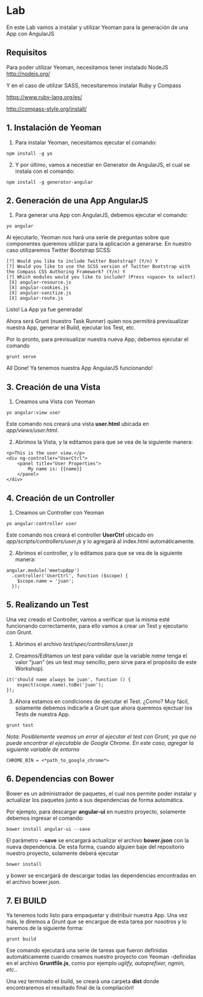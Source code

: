 # Lab
En este Lab vamos a instalar y utilizar Yeoman para la generación de una App con AngularJS

## Requisitos
Para poder utilizar Yeoman, necesitamos tener instalado NodeJS http://nodejs.org/

Y en el caso de utilizar SASS, necesitaremos instalar Ruby y Compass

https://www.ruby-lang.org/es/

http://compass-style.org/install/

## 1. Instalación de Yeoman
1. Para instalar Yeoman, necesitamos ejecutar el comando:

```
npm install -g yo
```

2. Y por último, vamos a necestiar en Generator de AngularJS, el cual se instala con el comando:

```
npm install -g generator-angular
```

## 2. Generación de una App AngularJS
1. Para generar una App con AngularJS, debemos ejecutar el comando:

```
yo angular
```

Al ejecutarlo, Yeoman nos hará una serie de preguntas sobre que componentes queremos utilizar para la aplicación a generarse. En nuestro caso utilizaremos Twitter Bootstrap SCSS:

```
[?] Would you like to include Twitter Bootstrap? (Y/n) Y
[?] Would you like to use the SCSS version of Twitter Bootstrap with the Compass CSS Authoring Framework? (Y/n) Y
[?] Which modules would you like to include? (Press <space> to select)
 [X] angular-resource.js
 [X] angular-cookies.js
 [X] angular-sanitize.js
 [X] angular-route.js
```

Listo! La App ya fue generada! 

Ahora será Grunt (nuestro Task Runner) quien nos permitirá previsualizar nuestra App, generar el Build, ejecutar los Test, etc.

Por lo pronto, para previsualizar nuestra nueva App, debemos ejecutar el comando

```
grunt serve
```

All Done! Ya tenemos nuestra App AngularJS funcionando!

## 3. Creación de una Vista

1. Creamos una Vista con Yeoman

```
yo angular:view user
```

Este comando nos creará una vista **user.html** ubicada en *app/views/user.html*.

2. Abrimos la Vista, y la editamos para que se vea de la siguiente manera:

```
<p>This is the user view.</p>
<div ng-controller="UserCtrl">
	<panel title="User Properties">
		My name is: {{name}}
	</panel>
</div>
```

## 4. Creación de un Controller

1. Creamos un Controller con Yeoman
```
yo angular:controller user
```
Este comando nos creará el controller **UserCtrl** ubicado en *app/scripts/controllers/user.js* y lo agregará al index.html automáticamente.

2. Abrimos el controller, y lo editamos para que se vea de la siguiente manera:

```
angular.module('meetupApp')
  .controller('UserCtrl', function ($scope) {
    $scope.name = 'juan';
  });
```

## 5. Realizando un Test

Una vez creado el Controller, vamos a verificar que la misma esté funcionando correctamente, para ello vamos a crear un Test y ejecutarlo con Grunt.

1. Abrimos el archivo *test/spec/controllers/user.js*

2. Creamos/Editamos un test para validar que la variable *name* tenga el valor "juan" (es un test muy sencillo, pero sirve para el propósito de este Workshop).

```
it('should name always be juan', function () {
	expect(scope.name).toBe('juan');
});
```

3. Ahora estamos en condiciones de ejecutar el Test. ¿Como? Muy fácil, solamente debemos indicarle a Grunt que ahora queremos ejectuar los Tests de nuestra App.

```
grunt test
```

*Nota: Posiblemente veamos un error al ejecutar el test con Grunt, ya que no puede encontrar el ejecutable de Google Chrome. En este caso, agregar la siguiente variable de entorno*

```
CHROME_BIN = <*path_to_google_chrome*>
```

## 6. Dependencias con Bower

Bower es un administrador de paquetes, el cual nos permite poder instalar y actualizar los paquetes junto a sus dependencias de forma automática.

Por ejemplo, para descargar **angular-ui** en nuestro proyecto, solamente debemos ingresar el comando:

```
bower install angular-ui --save
```

El parámetro **--save** se encargará actualizar el archivo **bower.json** con la nueva dependencia. De esta forma, cuando alguien baje del repositorio nuestro proyecto, solamente deberá ejecutar

```
bower install
```

y bower se encargará de descargar todas las dependencias encontradas en el archivo bower.json.

## 7. El BUILD

Ya tenemos todo listo para empaquetar y distribuir nuestra App. Una vez más, le diremos a Grunt que se encargue de esta tarea por nosotros y lo haremos de la siguiente forma:

```
grunt build
```

Ese comando ejecutará una serie de tareas que fueron definidas automáticamente cuando creamos nuestro proyecto con Yeoman -definidas en el archivo **Gruntfile.js**, como por ejemplo *uglify, autoprefixer, ngmin, etc.*.

Una vez terminado el build, se creará una carpeta **dist** donde encontraremos el resultado final de la compilación!